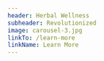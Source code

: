 ```yaml
---
header: Herbal Wellness
subheader: Revolutionized
image: carousel-3.jpg
linkTo: /learn-more
linkName: Learn More
---
```

